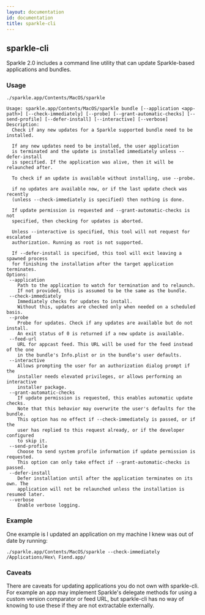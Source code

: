 ```yaml
---
layout: documentation
id: documentation
title: sparkle-cli
---
```


## sparkle-cli

Sparkle 2.0 includes a command line utility that can update Sparkle-based applications and bundles.

### Usage

```
./sparkle.app/Contents/MacOS/sparkle

Usage: sparkle.app/Contents/MacOS/sparkle bundle [--application <app-path>] [--check-immediately] [--probe] [--grant-automatic-checks] [--send-profile] [--defer-install] [--interactive] [--verbose]
Description:
  Check if any new updates for a Sparkle supported bundle need to be installed.

  If any new updates need to be installed, the user application
  is terminated and the update is installed immediately unless --defer-install
  is specified. If the application was alive, then it will be relaunched after.

  To check if an update is available without installing, use --probe.

  if no updates are available now, or if the last update check was recently
  (unless --check-immediately is specified) then nothing is done.

  If update permission is requested and --grant-automatic-checks is not
  specified, then checking for updates is aborted.

  Unless --interactive is specified, this tool will not request for escalated
  authorization. Running as root is not supported.

  If --defer-install is specified, this tool will exit leaving a spawned process
  for finishing the installation after the target application terminates.
Options:
 --application
    Path to the application to watch for termination and to relaunch.
    If not provided, this is assumed to be the same as the bundle.
 --check-immediately
    Immediately checks for updates to install.
    Without this, updates are checked only when needed on a scheduled basis.
 --probe
    Probe for updates. Check if any updates are available but do not install.
    An exit status of 0 is returned if a new update is available.
 --feed-url
    URL for appcast feed. This URL will be used for the feed instead of the one
    in the bundle's Info.plist or in the bundle's user defaults.
 --interactive
    Allows prompting the user for an authorization dialog prompt if the
    installer needs elevated privileges, or allows performing an interactive
    installer package.
 --grant-automatic-checks
    If update permission is requested, this enables automatic update checks.
    Note that this behavior may overwrite the user's defaults for the bundle.
    This option has no effect if --check-immediately is passed, or if the
    user has replied to this request already, or if the developer configured
    to skip it.
 --send-profile
    Choose to send system profile information if update permission is requested.
    This option can only take effect if --grant-automatic-checks is passed.
 --defer-install
    Defer installation until after the application terminates on its own. The
    application will not be relaunched unless the installation is resumed later.
 --verbose
    Enable verbose logging.
```

### Example

One example is I updated an application on my machine I knew was out of date by running:

```
./sparkle.app/Contents/MacOS/sparkle --check-immediately /Applications/Hex\ Fiend.app/
```

### Caveats

There are caveats for updating applications you do not own with sparkle-cli. For example an app may implement Sparkle's delegate methods for using a custom version comparator or feed URL, but sparkle-cli has no way of knowing to use these if they are not extractable externally.
